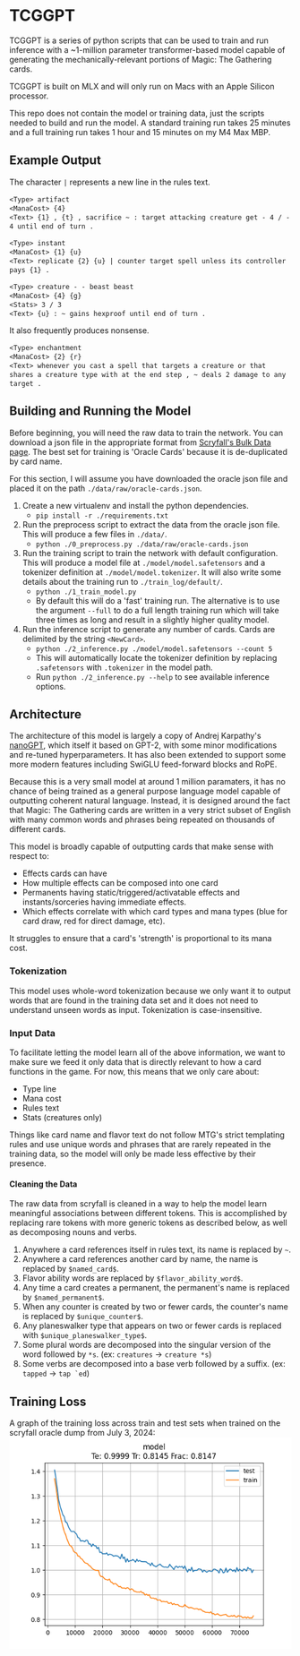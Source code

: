 # TCGGPT

TCGGPT is a series of python scripts that can be used to train and run inference with a ~1-million parameter transformer-based model capable of generating the mechanically-relevant portions of Magic: The Gathering cards.

TCGGPT is built on MLX and will only run on Macs with an Apple Silicon processor.

This repo does not contain the model or training data, just the scripts needed to build and run the model. A standard training run takes 25 minutes and a full training run takes 1 hour and 15 minutes on my M4 Max MBP.

## Example Output

The character `|` represents a new line in the rules text.

```
<Type> artifact
<ManaCost> {4}
<Text> {1} , {t} , sacrifice ~ : target attacking creature get - 4 / - 4 until end of turn .
```

```
<Type> instant
<ManaCost> {1} {u}
<Text> replicate {2} {u} | counter target spell unless its controller pays {1} . 
```

```
<Type> creature - - beast beast
<ManaCost> {4} {g}
<Stats> 3 / 3
<Text> {u} : ~ gains hexproof until end of turn .
```

It also frequently produces nonsense.
```
<Type> enchantment
<ManaCost> {2} {r}
<Text> whenever you cast a spell that targets a creature or that shares a creature type with at the end step , ~ deals 2 damage to any target .
```

## Building and Running the Model

Before beginning, you will need the raw data to train the network. You can download a json file in the appropriate format from [Scryfall's Bulk Data page](https://scryfall.com/docs/api/bulk-data). The best set for training is 'Oracle Cards' because it is de-duplicated by card name.

For this section, I will assume you have downloaded the oracle json file and placed it on the path `./data/raw/oracle-cards.json`.

1. Create a new virtualenv and install the python dependencies.
    * `pip install -r ./requirements.txt`
2. Run the preprocess script to extract the data from the oracle json file. This will produce a few files in `./data/`.
    * `python ./0_preprocess.py ./data/raw/oracle-cards.json`
3. Run the training script to train the network with default configuration. This will produce a model file at `./model/model.safetensors` and a tokenizer definition at `./model/model.tokenizer`. It will also write some details about the training run to `./train_log/default/`.
    * `python ./1_train_model.py`
    * By default this will do a 'fast' training run. The alternative is to use the argument `--full` to do a full length training run which will take three times as long and result in a slightly higher quality model.
4. Run the inference script to generate any number of cards. Cards are delimited by the string `<NewCard>`.
    * `python ./2_inference.py ./model/model.safetensors --count 5`
    * This will automatically locate the tokenizer definition by replacing `.safetensors` with `.tokenizer` in the model path.
    * Run `python ./2_inference.py --help` to see available inference options.

## Architecture

The architecture of this model is largely a copy of Andrej Karpathy's [nanoGPT](https://github.com/karpathy/nanoGPT), which itself it based on GPT-2, with some minor modifications and re-tuned hyperparameters. It has also been extended to support some more modern features including SwiGLU feed-forward blocks and RoPE.

Because this is a very small model at around 1 million paramaters, it has no chance of being trained as a general purpose language model capable of outputting coherent natural language. Instead, it is designed around the fact that Magic: The Gathering cards are written in a very strict subset of English with many common words and phrases being repeated on thousands of different cards.

This model is broadly capable of outputting cards that make sense with respect to:
* Effects cards can have
* How multiple effects can be composed into one card
* Permanents having static/triggered/activatable effects and instants/sorceries having immediate effects.
* Which effects correlate with which card types and mana types (blue for card draw, red for direct damage, etc).

It struggles to ensure that a card's 'strength' is proportional to its mana cost.

### Tokenization

This model uses whole-word tokenization because we only want it to output words that are found in the training data set and it does not need to understand unseen words as input. Tokenization is case-insensitive.

### Input Data

To facilitate letting the model learn all of the above information, we want to make sure we feed it only data that is directly relevant to how a card functions in the game. For now, this means that we only care about:
* Type line
* Mana cost
* Rules text
* Stats (creatures only)

Things like card name and flavor text do not follow MTG's strict templating rules and use unique words and phrases that are rarely repeated in the training data, so the model will only be made less effective by their presence.

#### Cleaning the Data

The raw data from scryfall is cleaned in a way to help the model learn meaningful associations between different tokens. This is accomplished by replacing rare tokens with more generic tokens as described below, as well as decomposing nouns and verbs.

1. Anywhere a card references itself in rules text, its name is replaced by `~`.
2. Anywhere a card references another card by name, the name is replaced by `$named_card$`.
3. Flavor ability words are replaced by `$flavor_ability_word$`.
4. Any time a card creates a permanent, the permanent's name is replaced by `$named_permanent$`.
5. When any counter is created by two or fewer cards, the counter's name is replaced by `$unique_counter$`.
6. Any planeswalker type that appears on two or fewer cards is replaced with `$unique_planeswalker_type$`.
7. Some plural words are decomposed into the singular version of the word followed by `*s`. (ex: `creatures` -> `creature *s`)
8. Some verbs are decomposed into a base verb followed by a suffix. (ex: `tapped` -> ``tap `ed``)

## Training Loss

A graph of the training loss across train and test sets when trained on the scryfall oracle dump from July 3, 2024:
![Training Loss](./img/loss.png)
